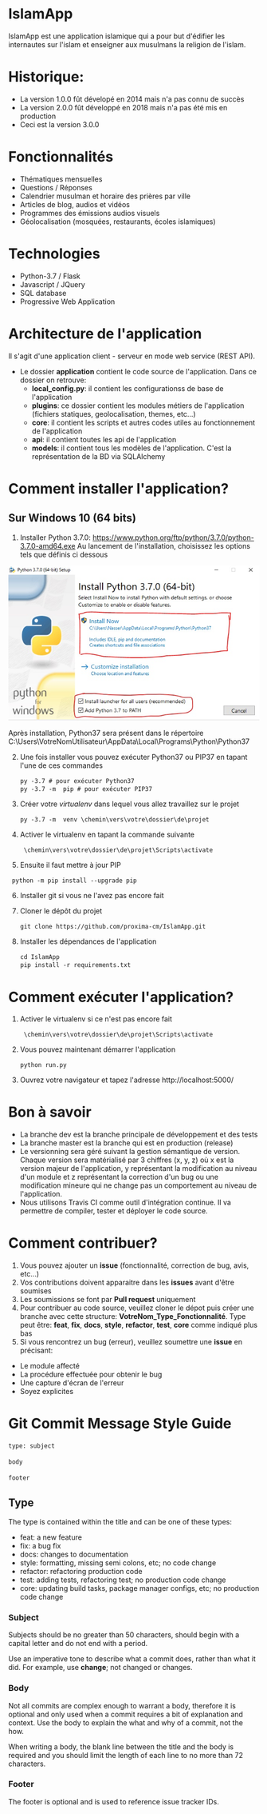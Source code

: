 IslamApp
========

IslamApp est une application islamique qui a pour but d'édifier les internautes sur l'islam et
enseigner aux musulmans la religion de l'islam.

# Historique:

- La version 1.0.0 fût dévelopé en 2014 mais n'a pas connu de succès
- La version 2.0.0 fût développé en 2018 mais n'a pas été mis en production
- Ceci est la version 3.0.0

# Fonctionnalités

- Thématiques mensuelles
- Questions / Réponses
- Calendrier musulman et horaire des prières par ville
- Articles de blog, audios et vidéos
- Programmes des émissions audios visuels
- Géolocalisation (mosquées, restaurants, écoles islamiques)

# Technologies

- Python-3.7 / Flask
- Javascript / JQuery
- SQL database
- Progressive Web Application

# Architecture de l'application

Il s'agit d'une application client - serveur en mode web service (REST API).
- Le dossier **application** contient le code source de l'application. Dans ce dossier on retrouve:
    - **local_config.py**: il contient les configurationss de base de l'application
    - **plugins**: ce dossier contient les modules métiers de l'application (fichiers statiques, geolocalisation, themes, etc...)
    - **core**: il contient les scripts et autres codes utiles au fonctionnement de l'application
    - **api**: il contient toutes les api de l'application
    - **models**: il contient tous les modèles de l'application. C'est la représentation de la BD via SQLAlchemy

# Comment installer l'application?

## Sur Windows 10 (64 bits)

1. Installer Python 3.7.0: https://www.python.org/ftp/python/3.7.0/python-3.7.0-amd64.exe
Au lancement de l'installation, choisissez les options tels que définis ci dessous

![wizard install python](docs/images/install_python.jpg)

Après installation, Python37 sera présent dans le répertoire C:\Users\VotreNomUtilisateur\AppData\Local\Programs\Python\Python37

2. Une fois installer vous pouvez exécuter Python37 ou PIP37 en tapant l'une de ces commandes

    ```
    py -3.7 # pour exécuter Python37
    py -3.7 -m  pip # pour exécuter PIP37
    ```

3. Créer votre _virtualenv_ dans lequel vous allez travaillez sur le projet

    ```
    py -3.7 -m  venv \chemin\vers\votre\dossier\de\projet
    ```

4. Activer le virtualenv en tapant la commande suivante

    ```
     \chemin\vers\votre\dossier\de\projet\Scripts\activate
    ```

5. Ensuite il faut mettre à jour PIP

  ```
   python -m pip install --upgrade pip
  ```

6. Installer git si vous ne l'avez pas encore fait

7. Cloner le dépôt du projet

    ```
    git clone https://github.com/proxima-cm/IslamApp.git
    ```

8. Installer les dépendances de l'application

    ```
    cd IslamApp
    pip install -r requirements.txt
    ```

# Comment exécuter l'application?

1.  Activer le virtualenv si ce n'est pas encore fait

    ```
     \chemin\vers\votre\dossier\de\projet\Scripts\activate
    ```

2. Vous pouvez maintenant démarrer l'application

    ```
    python run.py
    ```

3. Ouvrez votre navigateur et tapez l'adresse http://localhost:5000/



# Bon à savoir
- La branche dev est la branche principale de développement et des tests
- La branche master est la branche qui est en production (release)
- Le versionning sera géré suivant la gestion sémantique de version. Chaque version
sera matérialisé par 3 chiffres (x, y, z) où x est la version majeur de l'application,
y représentant la modification au niveau d'un module et z représentant la correction d'un bug
ou une modification mineure qui ne change pas un comportement au niveau de l'application.
- Nous utilisons Travis CI comme outil d'intégration continue. Il va permettre de compiler, tester
et déployer le code source.


# Comment contribuer?

1. Vous pouvez ajouter un **issue** (fonctionnalité, correction de bug, avis, etc...)
2. Vos contributions doivent apparaitre dans les **issues** avant d'être soumises
3. Les soumissions se font par **Pull request** uniquement
4. Pour contribuer au code source, veuillez cloner le dépot puis créer une branche avec cette structure: **VotreNom_Type_Fonctionnalité**. Type peut être: **feat**, **fix**, **docs**, **style**, **refactor**, **test**, **core** comme indiqué plus bas
5. Si vous rencontrez un bug (erreur), veuillez soumettre une **issue** en précisant:
  - Le module affecté
  - La procédure effectuée pour obtenir le bug
  - Une capture d'écran de l'erreur
  - Soyez explicites

# Git Commit Message Style Guide

```
type: subject

body

footer
```

## Type
The type is contained within the title and can be one of these types:
- feat: a new feature
- fix: a bug fix
- docs: changes to documentation
- style: formatting, missing semi colons, etc; no code change
- refactor: refactoring production code
- test: adding tests, refactoring test; no production code change
- core: updating build tasks, package manager configs, etc; no production code change

### Subject
Subjects should be no greater than 50 characters, should begin with a capital letter and do not end with a period.

Use an imperative tone to describe what a commit does, rather than what it did. For example, use **change**; not changed or changes.

### Body
Not all commits are complex enough to warrant a body, therefore it is optional and only used when a commit requires a bit of explanation and context. Use the body to explain the what and why of a commit, not the how.

When writing a body, the blank line between the title and the body is required and you should limit the length of each line to no more than 72 characters.

### Footer
The footer is optional and is used to reference issue tracker IDs.
